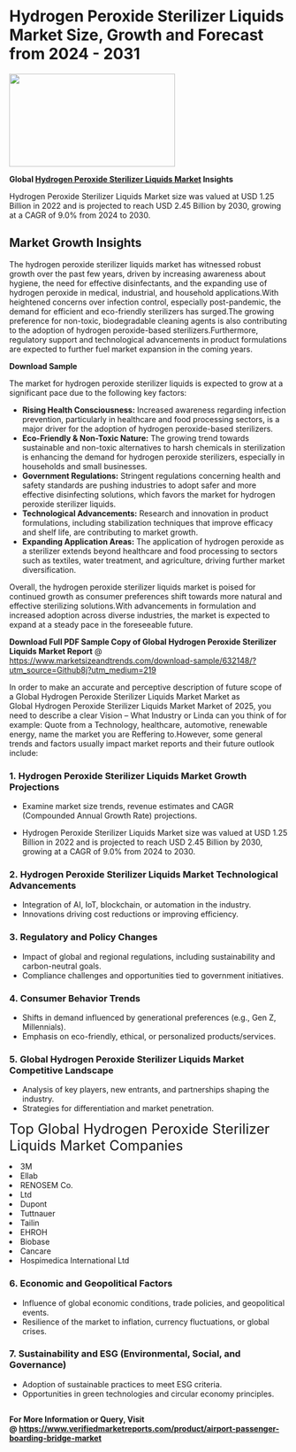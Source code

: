 <H1>Hydrogen Peroxide Sterilizer Liquids Market Size, Growth and Forecast from 2024 - 2031</H1><img class="aligncenter size-medium wp-image-584254" src="https://thirdeyenews.in/wp-content/uploads/2024/09/Global-Market-Research-300x168.jpeg" alt="" width="300" height="168" /><p><strong>Global&nbsp;<a href="https://www.marketsizeandtrends.com/download-sample/632148/?utm_source=Github8j?utm_medium=219">Hydrogen Peroxide Sterilizer Liquids Market</a> Insights</strong></p><p>Hydrogen Peroxide Sterilizer Liquids Market size was valued at USD 1.25 Billion in 2022 and is projected to reach USD 2.45 Billion by 2030, growing at a CAGR of 9.0% from 2024 to 2030.</p><p><h2>Market Growth Insights</h2> <p>The hydrogen peroxide sterilizer liquids market has witnessed robust growth over the past few years, driven by increasing awareness about hygiene, the need for effective disinfectants, and the expanding use of hydrogen peroxide in medical, industrial, and household applications.With heightened concerns over infection control, especially post-pandemic, the demand for efficient and eco-friendly sterilizers has surged.The growing preference for non-toxic, biodegradable cleaning agents is also contributing to the adoption of hydrogen peroxide-based sterilizers.Furthermore, regulatory support and technological advancements in product formulations are expected to further fuel market expansion in the coming years.</p> <p><strong>Download Sample</strong></p> <p>The market for hydrogen peroxide sterilizer liquids is expected to grow at a significant pace due to the following key factors:</p> <ul> <li><strong>Rising Health Consciousness:</strong> Increased awareness regarding infection prevention, particularly in healthcare and food processing sectors, is a major driver for the adoption of hydrogen peroxide-based sterilizers.</li> <li><strong>Eco-Friendly & Non-Toxic Nature:</strong> The growing trend towards sustainable and non-toxic alternatives to harsh chemicals in sterilization is enhancing the demand for hydrogen peroxide sterilizers, especially in households and small businesses.</li> <li><strong>Government Regulations:</strong> Stringent regulations concerning health and safety standards are pushing industries to adopt safer and more effective disinfecting solutions, which favors the market for hydrogen peroxide sterilizer liquids.</li> <li><strong>Technological Advancements:</strong> Research and innovation in product formulations, including stabilization techniques that improve efficacy and shelf life, are contributing to market growth.</li> <li><strong>Expanding Application Areas:</strong> The application of hydrogen peroxide as a sterilizer extends beyond healthcare and food processing to sectors such as textiles, water treatment, and agriculture, driving further market diversification.</li> </ul> <p>Overall, the hydrogen peroxide sterilizer liquids market is poised for continued growth as consumer preferences shift towards more natural and effective sterilizing solutions.With advancements in formulation and increased adoption across diverse industries, the market is expected to expand at a steady pace in the foreseeable future.</p> <p><span class=""><strong>Download Full PDF Sample Copy of Global Hydrogen Peroxide Sterilizer Liquids Market Report</strong> @ <a href="https://www.marketsizeandtrends.com/download-sample/632148/?utm_source=Github8j?utm_medium=219" target="_blank">https://www.marketsizeandtrends.com/download-sample/632148/?utm_source=Github8j?utm_medium=219</a></span></p><p>In order to make an accurate and perceptive description of future scope of a Global&nbsp;Hydrogen Peroxide Sterilizer Liquids Market Market as Global&nbsp;Hydrogen Peroxide Sterilizer Liquids Market Market of 2025, you need to describe a clear Vision &ndash; What Industry or Linda can you think of for example: Quote from a Technology, healthcare, automotive, renewable energy, name the market you are Reffering to.However, some general trends and factors usually impact market reports and their future outlook include:</p><h3>1.&nbsp;<strong>Hydrogen Peroxide Sterilizer Liquids Market Growth Projections</strong></h3><ul><li>Examine market size trends, revenue estimates and CAGR (Compounded Annual Growth Rate) projections.</li><li><p>Hydrogen Peroxide Sterilizer Liquids Market size was valued at USD 1.25 Billion in 2022 and is projected to reach USD 2.45 Billion by 2030, growing at a CAGR of 9.0% from 2024 to 2030.</p></li></ul><h3>2.&nbsp;<strong>Hydrogen Peroxide Sterilizer Liquids Market Technological Advancements</strong></h3><ul><li>Integration of AI, IoT, blockchain, or automation in the industry.</li><li>Innovations driving cost reductions or improving efficiency.</li></ul><h3>3.&nbsp;<strong>Regulatory and Policy Changes</strong></h3><ul><li>Impact of global and regional regulations, including sustainability and carbon-neutral goals.</li><li>Compliance challenges and opportunities tied to government initiatives.</li></ul><h3>4.&nbsp;<strong>Consumer Behavior Trends</strong></h3><ul><li>Shifts in demand influenced by generational preferences (e.g., Gen Z, Millennials).</li><li>Emphasis on eco-friendly, ethical, or personalized products/services.</li></ul><h3>5.&nbsp;<strong>Global Hydrogen Peroxide Sterilizer Liquids Market Competitive Landscape</strong></h3><ul><li>Analysis of key players, new entrants, and partnerships shaping the industry.</li><li>Strategies for differentiation and market penetration.</li></ul><p data-pm-slice="1 1 []"><span style="color: inherit; font-family: inherit; font-size: 25px;">Top Global Hydrogen Peroxide Sterilizer Liquids Market Companies</span></p><div class="" data-test-id=""><p><li>3M</li><li> Ellab</li><li> RENOSEM Co.</li><li> Ltd</li><li> Dupont</li><li> Tuttnauer</li><li> Tailin</li><li> EHROH</li><li> Biobase</li><li> Cancare</li><li> Hospimedica International Ltd</li></p></div><h3>6.&nbsp;<strong>Economic and Geopolitical Factors</strong></h3><ul><li>Influence of global economic conditions, trade policies, and geopolitical events.</li><li>Resilience of the market to inflation, currency fluctuations, or global crises.</li></ul><h3>7.&nbsp;<strong>Sustainability and ESG (Environmental, Social, and Governance)</strong></h3><ul><li>Adoption of sustainable practices to meet ESG criteria.</li><li>Opportunities in green technologies and circular economy principles.</li></ul><h2><strong style="font-size: 14px;">For More Information or Query, Visit @&nbsp;</strong><a style="background-color: #ffffff; font-size: 14px;" href="https://www.marketsizeandtrends.com/report/hydrogen-peroxide-sterilizer-liquids-market/" target="_blank">https://www.verifiedmarketreports.com/product/airport-passenger-boarding-bridge-market</a></h2>